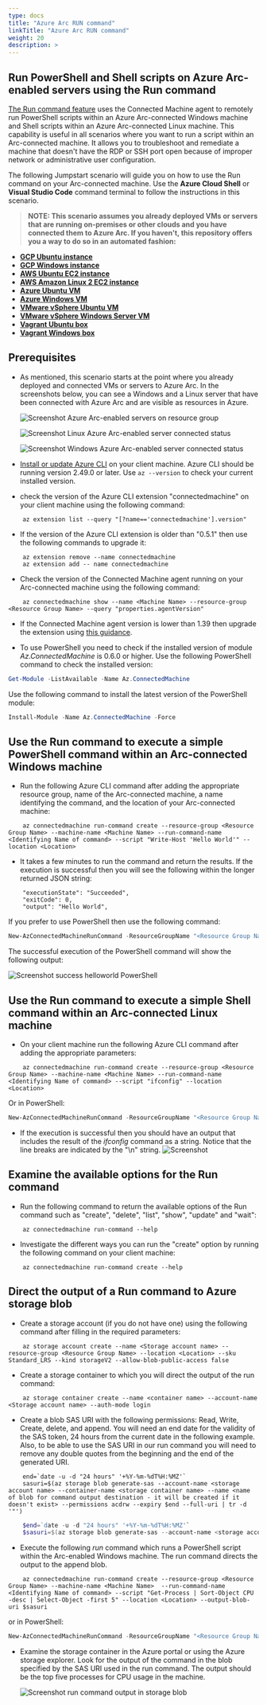 ```yaml
---
type: docs
title: "Azure Arc RUN command"
linkTitle: "Azure Arc RUN command"
weight: 20
description: >
---
```


## Run PowerShell and Shell scripts on Azure Arc-enabled servers using the Run command

[The Run command feature](https://learn.microsoft.com/azure/azure-arc/servers/run-command) uses the Connected Machine agent to remotely run PowerShell scripts within an Azure Arc-connected Windows machine and Shell scripts within an Azure Arc-connected Linux machine. This capability is useful in all scenarios where you want to run a script within an Arc-connected machine. It allows you to troubleshoot and remediate a machine that doesn't have the RDP or SSH port open because of improper network or administrative user configuration.

The following Jumpstart scenario will guide you on how to use the Run command on your Arc-connected machine. Use the **Azure Cloud Shell** or **Visual Studio Code** command terminal to follow the instructions in this scenario.

> **NOTE: This scenario assumes you already deployed VMs or servers that are running on-premises or other clouds and you have connected them to Azure Arc. If you haven't, this repository offers you a way to do so in an automated fashion:**

- **[GCP Ubuntu instance](https://azurearcjumpstart.com/azure_arc_jumpstart/azure_arc_servers/gcp/gcp_terraform_ubuntu/)**
- **[GCP Windows instance](https://azurearcjumpstart.com/azure_arc_jumpstart/azure_arc_servers/gcp/gcp_terraform_windows/)**
- **[AWS Ubuntu EC2 instance](https://azurearcjumpstart.com/azure_arc_jumpstart/azure_arc_servers/aws/aws_terraform_ubuntu/)**
- **[AWS Amazon Linux 2 EC2 instance](https://azurearcjumpstart.com/azure_arc_jumpstart/azure_arc_servers/aws/aws_terraform_al2/)**
- **[Azure Ubuntu VM](https://azurearcjumpstart.com/azure_arc_jumpstart/azure_arc_servers/azure/azure_arm_template_linux/)**
- **[Azure Windows VM](https://azurearcjumpstart.com/azure_arc_jumpstart/azure_arc_servers/azure/azure_arm_template_win/)**
- **[VMware vSphere Ubuntu VM](https://azurearcjumpstart.com/azure_arc_jumpstart/azure_arc_servers/vmware/vmware_terraform_ubuntu/)**
- **[VMware vSphere Windows Server VM](https://azurearcjumpstart.com/azure_arc_jumpstart/azure_arc_servers/vmware/vmware_terraform_winsrv/)**
- **[Vagrant Ubuntu box](https://azurearcjumpstart.com/azure_arc_jumpstart/azure_arc_servers/vagrant/local_vagrant_ubuntu/)**
- **[Vagrant Windows box](https://azurearcjumpstart.com/azure_arc_jumpstart/azure_arc_servers/vagrant/local_vagrant_windows/)**

## Prerequisites

- As mentioned, this scenario starts at the point where you already deployed and connected VMs or servers to Azure Arc. In the screenshots below, you can see a Windows and a Linux server that have been connected with Azure Arc and are visible as resources in Azure.

    ![Screenshot Azure Arc-enabled servers on resource group](./01.png)

    ![Screenshot Linux Azure Arc-enabled server connected status](./02.png)

    ![Screenshot Windows Azure Arc-enabled server connected status](./03.png)

- [Install or update Azure CLI](https://learn.microsoft.com/cli/azure/install-azure-cli?view=azure-cli-latest) on your client machine. Azure CLI should be running version 2.49.0 or later. Use ```az --version``` to check your current installed version.
- check the version of the Azure CLI extension "connectedmachine" on your client machine using the following command:
```shell
    az extension list --query "[?name=='connectedmachine'].version"
```
- If the version of the Azure CLI extension is older than "0.5.1" then use the following commands to upgrade it:
```shell
    az extension remove --name connectedmachine
    az extension add -- name connectedmachine
```
- Check the version of the Connected Machine agent running on your Arc-connected machine using the following command:

```shell
    az connectedmachine show --name <Machine Name> --resource-group <Resource Group Name> --query "properties.agentVersion"
```
- If the Connected Machine agent version is lower than 1.39 then upgrade the extension using [this guidance](https://learn.microsoft.com/en-us/azure/azure-arc/servers/manage-agent).

- To use PowerShell you need to check if the installed version of module _Az.ConnectedMachine_ is 0.6.0 or higher. Use the following PowerShell command to check the installed version:

```powershell
Get-Module -ListAvailable -Name Az.ConnectedMachine
```
Use the following command to install the latest version of the PowerShell module:

```powershell
Install-Module -Name Az.ConnectedMachine -Force 
```

## Use the Run command to execute a simple PowerShell command within an Arc-connected Windows machine

- Run the following Azure CLI command after adding the appropriate resource group, name of the Arc-connected machine, a name identifying the command, and the location of your Arc-connected machine:

```shell
    az connectedmachine run-command create --resource-group <Resource Group Name> --machine-name <Machine Name> --run-command-name <Identifying Name of command> --script "Write-Host 'Hello World'" --location <Location>
```
- It takes a few minutes to run the command and return the results. If the execution is successful then you will see the following within the longer returned JSON string:
    
```shell
    "executionState": "Succeeded",
    "exitCode": 0,
    "output": "Hello World",
```

If you prefer to use PowerShell then use the following command:

```powershell
New-AzConnectedMachineRunCommand -ResourceGroupName "<Resource Group Name>" -Location "<Location>" -SourceScript "Write-Host 'Hello World'" -RunCommandName "<Identifying Name of command>" -MachineName "<Machine Name>"
```

The successful execution of the PowerShell command will show the following output:

![Screenshot success helloworld PowerShell](04.png)

## Use the Run command to execute a simple Shell command within an Arc-connected Linux machine

- On your client machine run the following Azure CLI command after adding the appropriate parameters:

```shell
    az connectedmachine run-command create --resource-group <Resource Group Name> --machine-name <Machine Name> --run-command-name <Identifying Name of command> --script "ifconfig" --location <Location>
```

Or in PowerShell:

```powershell
New-AzConnectedMachineRunCommand -ResourceGroupName "<Resource Group Name>" -Location "<Location>" -SourceScript "ifconfig" -RunCommandName "<Identifying Name of command>" -MachineName "<Machine Name>"
```

- If the execution is successful then you should have an output that includes the result of the _ifconfig_ command as a string. Notice that the line breaks are indicated by the "\n" string.
    ![Screenshot](./05.png)

## Examine the available options for the Run command

- Run the following command to return the available options of the Run command such as "create", "delete", "list", "show", "update" and "wait":

```shell
    az connectedmachine run-command --help
```

- Investigate the different ways you can run the "create" option by running the following command on your client machine:

```shell
    az connectedmachine run-command create --help
```

## Direct the output of a Run command to Azure storage blob

- Create a storage account (if you do not have one) using the following command after filling in the required parameters:

```shell
    az storage account create --name <Storage account name> --resource-group <Resource Group Name> --location <Location> --sku Standard_LRS --kind storageV2 --allow-blob-public-access false
```
- Create a storage container to which you will direct the output of the run command:

```shell
    az storage container create --name <container name> --account-name <Storage account name> --auth-mode login
```

- Create a blob SAS URI with the following permissions: Read, Write, Create, delete, and append. You will need an end date for the validity of the SAS token, 24 hours from the current date in the following example. Also, to be able to use the SAS URI in our run command you will need to remove any double quotes from the beginning and the end of the generated URI.

```shell
    end=`date -u -d "24 hours" '+%Y-%m-%dT%H:%MZ'`
    sasuri=$(az storage blob generate-sas --account-name <storage account name> --container-name <storage container name> --name <name of blob for command output destination - it will be created if it doesn't exist> --permissions acdrw --expiry $end --full-uri | tr -d '"')
```

```powershell
    $end=`date -u -d "24 hours" '+%Y-%m-%dT%H:%MZ'`
    $sasuri=$(az storage blob generate-sas --account-name <storage account name> --container-name <storage container name> --name <name of blob for command output destination - it will be created if it doesn't exist> --permissions acdrw --expiry $end --full-uri | tr -d '"')
```

- Execute the following _run_ command which runs a PowerShell script within the Arc-enabled Windows machine. The run command directs the output to the append blob.

```shell
    az connectedmachine run-command create --resource-group <Resource Group Name> --machine-name <Machine Name>  --run-command-name <Identifying Name of command> --script "Get-Process | Sort-Object CPU -desc | Select-Object -first 5" --location <Location> --output-blob-uri $sasuri
```

or in PowerShell:

```powershell
New-AzConnectedMachineRunCommand -ResourceGroupName "<Resource Group Name>" -Location "<Location>" -SourceScript "Get-Process | Sort-Object CPU -desc | Select-Object -first 5" -RunCommandName "<Identifying Name of command>" -MachineName "<Machine Name>" -OutputBlobUri $sasuri
```

- Examine the storage container in the Azure portal or using the Azure storage explorer. Look for the output of the command in the blob specified by the SAS URI used in the run command. The output should be the top five processes for CPU usage in the machine.

    ![Screenshot run command output in storage blob](./06.png)
